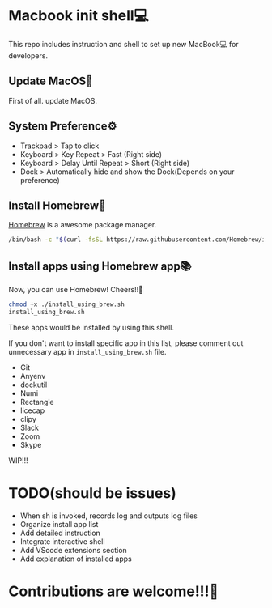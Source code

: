 # Macbook init shell💻
This repo includes instruction and shell to set up new MacBook💻 for developers.

## Update MacOS🍎

First of all. update MacOS.

## System Preference⚙️

- Trackpad > Tap to click
- Keyboard > Key Repeat > Fast (Right side)
- Keyboard > Delay Until Repeat > Short (Right side)
- Dock > Automatically hide and show the Dock(Depends on your preference)


## Install Homebrew🍺

[Homebrew](https://brew.sh/) is a awesome package manager.

```bash
/bin/bash -c "$(curl -fsSL https://raw.githubusercontent.com/Homebrew/install/master/install.sh)"
```


## Install apps using Homebrew app📚

Now, you can use Homebrew! Cheers!!🍻

```bash
chmod +x ./install_using_brew.sh
install_using_brew.sh
```

These apps would be installed by using this shell.

If you don't want to install specific app in this list, please comment out unnecessary app in `install_using_brew.sh` file.

- Git
- Anyenv
- dockutil
- Numi
- Rectangle
- licecap
- clipy
- Slack
- Zoom
- Skype

WIP!!!

# TODO(should be issues)
- When sh is invoked, records log and outputs log files
- Organize install app list
- Add detailed instruction
- Integrate interactive shell
- Add VScode extensions section
- Add explanation of installed apps

# Contributions are welcome!!!🎉
